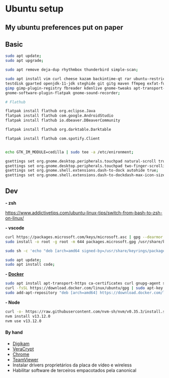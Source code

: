 # Ubuntu setup

My ubuntu preferences put on paper
---

## Basic

``` bash
sudo apt update;  
sudo apt upgrade;  

sudo apt remove deja-dup rhythmbox thunderbird simple-scan;

sudo apt install vim curl cheese kazam backintime-qt rar ubuntu-restricted-extras build-essential \  
testdisk gparted openjdk-11-jdk steghide git gitg maven ffmpeg exfat-fuse exfat-utils flatpak \  
gimp gimp-plugin-registry fbreader kdenlive gnome-tweaks apt-transport-https zsh zsh-common darktable\  
gnome-software-plugin-flatpak gnome-sound-recorder;

# Flathub

flatpak install flathub org.eclipse.Java
flatpak install flathub com.google.AndroidStudio
flatpak install flathub io.dbeaver.DBeaverCommunity

flatpak install flathub org.darktable.Darktable

flatpak install flathub com.spotify.Client


echo GTK_IM_MODULE=cedilla | sudo tee -a /etc/enironment;  

gsettings set org.gnome.desktop.peripherals.touchpad natural-scroll true;
gsettings set org.gnome.desktop.peripherals.touchpad two-finger-scrolling-enabled true;
gsettings set org.gnome.shell.extensions.dash-to-dock autohide true;  
gsettings set org.gnome.shell.extensions.dash-to-dockdash-max-icon-size 32;  

```

## Dev

**- zsh**

https://www.addictivetips.com/ubuntu-linux-tips/switch-from-bash-to-zsh-on-linux/


**- vscode**

``` bash
curl https://packages.microsoft.com/keys/microsoft.asc | gpg --dearmor > packages.microsoft.gpg  
sudo install -o root -g root -m 644 packages.microsoft.gpg /usr/share/keyrings/  

sudo sh -c 'echo "deb [arch=amd64 signed-by=/usr/share/keyrings/packages.microsoft.gpg] https://packages.microsoft.com/repos/vscode stable main" > /etc/apt/sources.list.d/vscode.list'

sudo apt update;
sudo apt install code;

```

**- [Docker](https://docs.docker.com/engine/install/ubuntu)**

``` bash
sudo apt install apt-transport-https ca-certificates curl gnupg-agent software-properties-common
curl -fsSL https://download.docker.com/linux/ubuntu/gpg | sudo apt-key add -
sudo add-apt-repository "deb [arch=amd64] https://download.docker.com/linux/ubuntu $(lsb_release -cs) stable"

```

**- Node**

``` bash
curl -o- https://raw.githubusercontent.com/nvm-sh/nvm/v0.35.3/install.sh | zsh
nvm install v13.12.0
nvm use v13.12.0

```
#### By hand

- [Digikam](https://www.digikam.org/download)
- [VeraCrypt](https://www.veracrypt.fr/en/Downloads.html)
- [Chrome](http://www.google.com/intl/pt-BR/chrome/browser)
- [TeamViewer](http://www.teamviewer.com/pt/download/linux.aspx)
- Instalar drivers proprietários da placa de vídeo e wireless
- Habilitar software de terceiros empacotados pela canonical  
